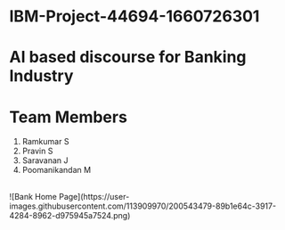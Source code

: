 # IBM-Project-44694-1660726301
# AI based discourse for Banking Industry
# Team Members
1. Ramkumar S<br/>
2. Pravin S<br/>
3. Saravanan J<br/>
4. Poomanikandan M
<br/>
![Bank Home Page](https://user-images.githubusercontent.com/113909970/200543479-89b1e64c-3917-4284-8962-d975945a7524.png)
